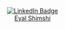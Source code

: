 <script src="https://platform.linkedin.com/badges/js/profile.js" async defer type="text/javascript"></script>
<div id="header" align="center">
  <div id="badges">
    <a href="https://il.linkedin.com/in/din-golan">
      <img src="https://img.shields.io/badge/LinkedIn-blue?style=for-the-badge&logo=linkedin&logoColor=white" alt="LinkedIn Badge"/>
    </a>
    <div class="badge-base LI-profile-badge" data-locale="en_US" data-size="medium" data-theme="dark" data-type="VERTICAL" data-vanity="eyal-shimshi" data-version="v1"><a class="badge-base__link LI-simple-link" href="https://il.linkedin.com/in/eyal-shimshi?trk=profile-badge">Eyal Shimshi</a></div>
  </div>
</div>
